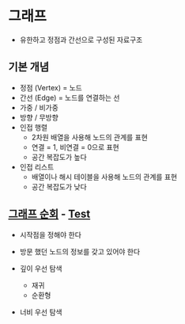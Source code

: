 # 그래프
- 유한하고 정점과 간선으로 구성된 자료구조

## 기본 개념
- 정점 (Vertex) = 노드
- 간선 (Edge) = 노드를 연결하는 선
- 가중 / 비가중
- 방향 / 무방향
- 인접 행렬
  - 2차원 배열을 사용해 노드의 관계를 표현
  - 연결 = 1, 비연결 = 0으로 표현
  - 공간 복잡도가 높다
- 인접 리스트
  - 배열이나 해시 테이블을 사용해 노드의 관계를 표현
  - 공간 복잡도가 낮다

## [그래프 순회](src/main/java/graph/graphTraversal.java) - [Test](src/test/java/graph/graphTraversalTest.java)
- 시작점을 정해야 한다
- 방문 했던 노드의 정보를 갖고 있어야 한다

- 깊이 우선 탐색
  - 재귀
  - 순환형
- 너비 우선 탐색